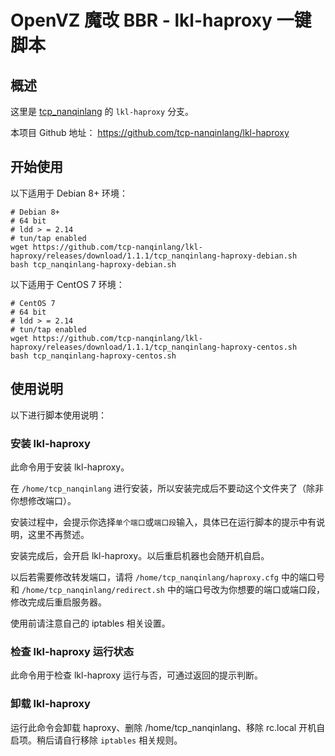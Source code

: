 # OpenVZ 魔改 BBR - lkl-haproxy 一键脚本

## 概述
这里是 [tcp_nanqinlang](https://github.com/tcp-nanqinlang/wiki/general) 的 `lkl-haproxy` 分支。

本项目 Github 地址： https://github.com/tcp-nanqinlang/lkl-haproxy


## 开始使用
以下适用于 Debian 8+ 环境：
```language-bash
# Debian 8+
# 64 bit
# ldd > = 2.14
# tun/tap enabled
wget https://github.com/tcp-nanqinlang/lkl-haproxy/releases/download/1.1.1/tcp_nanqinlang-haproxy-debian.sh
bash tcp_nanqinlang-haproxy-debian.sh
```

以下适用于 CentOS 7 环境：
```language-bash
# CentOS 7
# 64 bit
# ldd > = 2.14
# tun/tap enabled
wget https://github.com/tcp-nanqinlang/lkl-haproxy/releases/download/1.1.1/tcp_nanqinlang-haproxy-centos.sh
bash tcp_nanqinlang-haproxy-centos.sh
```


## 使用说明
以下进行脚本使用说明：

### 安装 lkl-haproxy
此命令用于安装 lkl-haproxy。

在 `/home/tcp_nanqinlang` 进行安装，所以安装完成后不要动这个文件夹了（除非你想修改端口）。

安装过程中，会提示你选择`单个端口`或`端口段`输入，具体已在运行脚本的提示中有说明，这里不再赘述。

安装完成后，会开启 lkl-haproxy。以后重启机器也会随开机自启。

以后若需要修改转发端口，请将 `/home/tcp_nanqinlang/haproxy.cfg` 中的端口号和 `/home/tcp_nanqinlang/redirect.sh` 中的端口号改为你想要的端口或端口段，修改完成后重启服务器。

使用前请注意自己的 iptables 相关设置。

### 检查 lkl-haproxy 运行状态
此命令用于检查 lkl-haproxy 运行与否，可通过返回的提示判断。

### 卸载 lkl-haproxy
运行此命令会卸载 haproxy、删除 /home/tcp_nanqinlang、移除 rc.local 开机自启项。稍后请自行移除 `iptables` 相关规则。